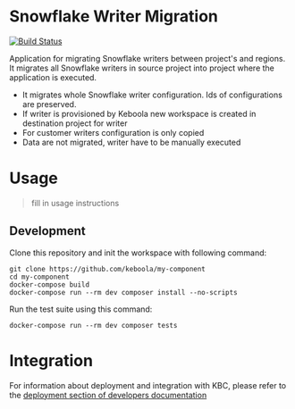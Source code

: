 # Snowflake Writer Migration

[![Build Status](https://travis-ci.com/keboola/app-snowflake-writer-migrate.svg?branch=master)](https://travis-ci.com/keboola/app-snowflake-writer-migrate)

Application for migrating Snowflake writers between project's and regions.
It migrates all Snowflake writers in source project into project where the application is executed.

- It migrates whole Snowflake writer configuration. Ids of configurations are preserved.
- If writer is provisioned by Keboola new workspace is created in destination project for writer
- For customer writers configuration is only copied
- Data are not migrated, writer have to be manually executed


# Usage

> fill in usage instructions

## Development
 
Clone this repository and init the workspace with following command:

```
git clone https://github.com/keboola/my-component
cd my-component
docker-compose build
docker-compose run --rm dev composer install --no-scripts
```

Run the test suite using this command:

```
docker-compose run --rm dev composer tests
```
 
# Integration

For information about deployment and integration with KBC, please refer to the [deployment section of developers documentation](https://developers.keboola.com/extend/component/deployment/) 
